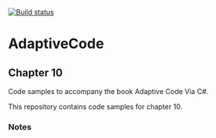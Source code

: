 [![Build status](https://ci.appveyor.com/api/projects/status/03m2llu5k3ojxv0p?svg=true)](https://ci.appveyor.com/project/garymcleanhall/chapter10)

# AdaptiveCode
## Chapter 10

Code samples to accompany the book Adaptive Code Via C#.

This repository contains code samples for chapter 10.

### Notes


